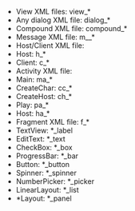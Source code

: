  - View XML files: view_*
 - Any dialog XML file: dialog_*
 - Compound XML file: compound_*
 - Message XML file: m_<message type>_*
 - Host/Client XML file:
  - Host: h_*
  - Client: c_*
 - Activity XML file:
  - Main: ma_*
  - CreateChar: cc_*
  - CreateHost: ch_*
  - Play: pa_*
  - Host: ha_*
 - Fragment XML file: f_*
 - TextView: *_label
 - EditText: *_text
 - CheckBox: *_box
 - ProgressBar: *_bar
 - Button: *_button
 - Spinner: *_spinner
 - NumberPicker: *_picker
 - LinearLayout: *_list
 - *Layout: *_panel